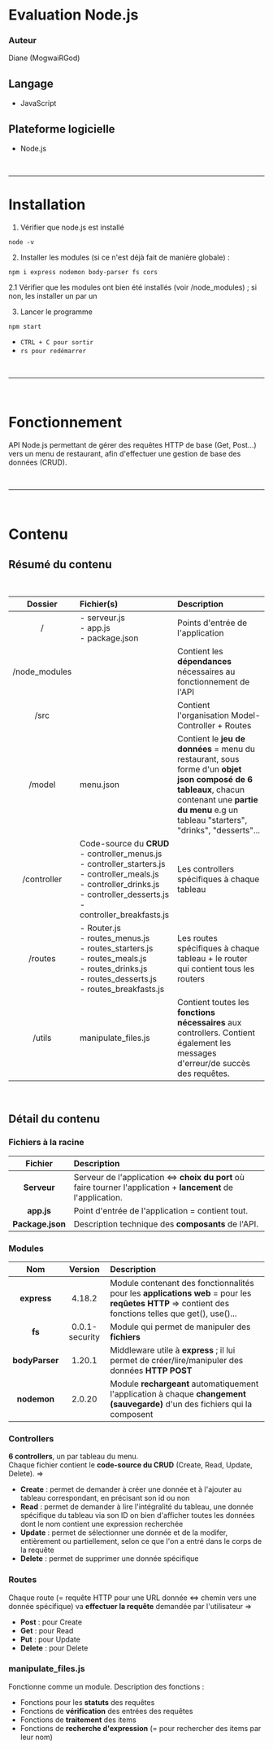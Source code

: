 Evaluation Node.js
===

### Auteur 
Diane (MogwaiRGod)  

## Langage  
* JavaScript  


## Plateforme logicielle
* Node.js  
<br>
<hr>

# Installation
1. Vérifier que node.js est installé
```
node -v
```
2. Installer les modules (si ce n'est déjà fait de manière globale) :
```
npm i express nodemon body-parser fs cors
```
2.1 Vérifier que les modules ont bien été installés (voir /node_modules) ; si non, les installer un par un

3. Lancer le programme
```
npm start
```
* `CTRL + C pour sortir`
* `rs pour redémarrer`

<br>
<hr>
<br>

# Fonctionnement
API Node.js permettant de gérer des requêtes HTTP de base (Get, Post...) vers un menu de restaurant, afin d'effectuer une gestion de base des données (CRUD).

<br>
<hr>
<br>  

# Contenu
Résumé du contenu
---

<br>

| Dossier | Fichier(s) | Description |
|:-------:|:----------------|:--------|
|/        |- serveur.js <br> - app.js <br> - package.json|Points d'entrée de l'application|
|/node_modules| |Contient les **dépendances** nécessaires au fonctionnement de l'API <br> |
|/src||Contient l'organisation Model-Controller + Routes|
|/model|menu.json|Contient le **jeu de données** = menu du restaurant, sous forme d'un **objet json composé de 6 tableaux**, chacun contenant une **partie du menu** e.g un tableau "starters", "drinks", "desserts"...|
|/controller|Code-source du **CRUD** <br> - controller_menus.js <br> - controller_starters.js <br> - controller_meals.js <br> - controller_drinks.js <br> - controller_desserts.js <br> - controller_breakfasts.js <br> |Les controllers spécifiques à chaque tableau|
|/routes|- Router.js <br> - routes_menus.js <br> - routes_starters.js <br> - routes_meals.js <br> - routes_drinks.js <br> - routes_desserts.js <br> - routes_breakfasts.js <br> |Les routes spécifiques à chaque tableau + le router qui contient tous les routers|
|/utils|manipulate_files.js|Contient toutes les **fonctions nécessaires** aux controllers. Contient également les messages d'erreur/de succès des requêtes.|

<br>

Détail du contenu
---

### Fichiers à la racine
| Fichier | Description |
|:-------:|:----------------|
|**Serveur**|Serveur de l'application <=> **choix du port** où faire tourner l'application + **lancement** de l'application.|
|**app.js**|Point d'entrée de l'application = contient tout.|
|**Package.json**|Description technique des **composants** de l'API.|

### Modules

| Nom | Version | Description |
|:-------:|:----:|:--------|
|**express**|4.18.2|Module contenant des fonctionnalités pour les **applications web** = pour les **reqûetes HTTP** => contient des fonctions telles que get(), use()...|
|**fs**|0.0.1-security|Module qui permet de manipuler des **fichiers**|
|**bodyParser**|1.20.1|Middleware utile à **express** ; il lui permet de créer/lire/manipuler des données **HTTP POST**|
|**nodemon**|2.0.20|Module **rechargeant** automatiquement l'application à chaque **changement (sauvegarde)** d'un des fichiers qui la composent|

### Controllers
**6 controllers**, un par tableau du menu. <br>
Chaque fichier contient le **code-source du CRUD** (Create, Read, Update, Delete). =><br> 
* **Create** : permet de demander à créer une donnée et à l'ajouter au tableau correspondant, en précisant son id ou non
* **Read** : permet de demander à lire l'intégralité du tableau, une donnée spécifique du tableau via son ID on bien d'afficher toutes les données dont le nom contient une expression recherchée
* **Update** : permet de sélectionner une donnée et de la modifer, entièrement ou partiellement, selon ce que l'on a entré dans le corps de la requête
* **Delete** : permet de supprimer une donnée spécifique

### Routes
Chaque route (= requête HTTP pour une URL donnée <=> chemin vers une donnée spécifique) va **effectuer la requête** demandée par l'utilisateur =><br>
* **Post** : pour Create
* **Get** : pour Read
* **Put** : pour Update
* **Delete** : pour Delete  

### manipulate_files.js 
Fonctionne comme un module. Description des fonctions :
 * Fonctions pour les **statuts** des requêtes  
 * Fonctions de **vérification** des entrées des requêtes  
 * Fonctions de **traitement** des items  
 * Fonctions de **recherche d'expression** (= pour rechercher des items par leur nom)  
